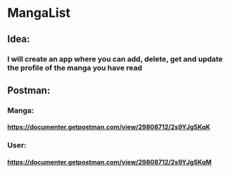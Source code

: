 # MangaList
## Idea:
### I will create an app where you can add, delete, get and update the profile of the manga you have read

## Postman:
### Manga:
#### https://documenter.getpostman.com/view/29808712/2s9YJgSKqK

### User:
#### https://documenter.getpostman.com/view/29808712/2s9YJgSKqM
